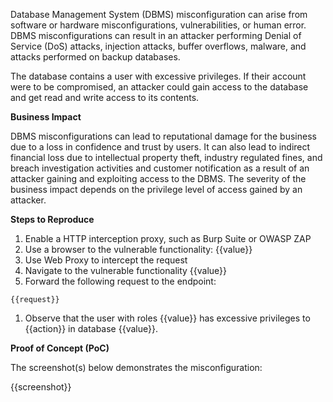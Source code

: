 Database Management System (DBMS) misconfiguration can arise from software or hardware misconfigurations, vulnerabilities, or human error. DBMS misconfigurations can result in an attacker performing Denial of Service (DoS) attacks, injection attacks, buffer overflows, malware, and attacks performed on backup databases.

The database contains a user with excessive privileges. If their account were to be compromised, an attacker could gain access to the database and get read and write access to its contents.

**Business Impact**

DBMS misconfigurations can lead to reputational damage for the business due to a loss in confidence and trust by users. It can also lead to indirect financial loss due to intellectual property theft, industry regulated fines, and breach investigation activities and customer notification as a result of an attacker gaining and exploiting access to the DBMS. The severity of the business impact depends on the privilege level of access gained by an attacker.

**Steps to Reproduce**

1. Enable a HTTP interception proxy, such as Burp Suite or OWASP ZAP
1. Use a browser to the vulnerable functionality: {{value}}
1. Use Web Proxy to intercept the request
1. Navigate to the vulnerable functionality {{value}}
1. Forward the following request to the endpoint:

```http
{{request}}
```

1. Observe that the user with roles {{value}} has excessive privileges to {{action}} in database {{value}}.

**Proof of Concept (PoC)**

The screenshot(s) below demonstrates the misconfiguration:

{{screenshot}}
